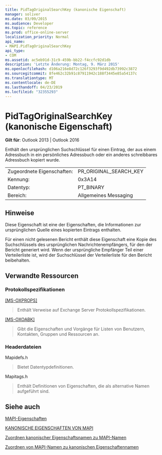 ```yaml
---
title: PidTagOriginalSearchKey (kanonische Eigenschaft)
manager: soliver
ms.date: 03/09/2015
ms.audience: Developer
ms.topic: reference
ms.prod: office-online-server
localization_priority: Normal
api_name:
- MAPI.PidTagOriginalSearchKey
api_type:
- COM
ms.assetid: ac5eb91d-31c9-459b-bb22-f4ccfc92d1db
description: 'Letzte Änderung: Montag, 9. März 2015'
ms.openlocfilehash: d106a216e8d72c126f3293f9d492db73992c3872
ms.sourcegitcommit: 8fe462c32b91c87911942c188f3445e85a54137c
ms.translationtype: MT
ms.contentlocale: de-DE
ms.lasthandoff: 04/23/2019
ms.locfileid: "32355293"
---
```

# <a name="pidtagoriginalsearchkey-canonical-property"></a>PidTagOriginalSearchKey (kanonische Eigenschaft)

  
  
**Gilt für**: Outlook 2013 | Outlook 2016 
  
Enthält den ursprünglichen Suchschlüssel für einen Eintrag, der aus einem Adressbuch in ein persönliches Adressbuch oder ein anderes schreibbares Adressbuch kopiert wurde.
  
|||
|:-----|:-----|
|Zugeordnete Eigenschaften:  <br/> |PR_ORIGINAL_SEARCH_KEY  <br/> |
|Kennung:  <br/> |0x3A14  <br/> |
|Datentyp:  <br/> |PT_BINARY  <br/> |
|Bereich:  <br/> |Allgemeines Messaging  <br/> |
   
## <a name="remarks"></a>Hinweise

Diese Eigenschaft ist eine der Eigenschaften, die Informationen zur ursprünglichen Quelle eines kopierten Eintrags enthalten.
  
Für einen nicht gelesenen Bericht enthält diese Eigenschaft eine Kopie des Suchschlüssels des ursprünglichen Nachrichtenempfängers, für den der Bericht generiert wird. Wenn der ursprüngliche Empfänger Teil einer Verteilerliste ist, wird der Suchschlüssel der Verteilerliste für den Bericht beibehalten.
  
## <a name="related-resources"></a>Verwandte Ressourcen

### <a name="protocol-specifications"></a>Protokollspezifikationen

[[MS-OXPROPS]](https://msdn.microsoft.com/library/f6ab1613-aefe-447d-a49c-18217230b148%28Office.15%29.aspx)
  
> Enthält Verweise auf Exchange Server Protokollspezifikationen.
    
[[MS-OXOABK]](https://msdn.microsoft.com/library/f4cf9b4c-9232-4506-9e71-2270de217614%28Office.15%29.aspx)
  
> Gibt die Eigenschaften und Vorgänge für Listen von Benutzern, Kontakten, Gruppen und Ressourcen an.
    
### <a name="header-files"></a>Headerdateien

Mapidefs.h
  
> Bietet Datentypdefinitionen.
    
Mapitags.h
  
> Enthält Definitionen von Eigenschaften, die als alternative Namen aufgeführt sind.
    
## <a name="see-also"></a>Siehe auch



[MAPI-Eigenschaften](mapi-properties.md)
  
[KANONISCHE EIGENSCHAFTEN VON MAPI](mapi-canonical-properties.md)
  
[Zuordnen kanonischer Eigenschaftsnamen zu MAPI-Namen](mapping-canonical-property-names-to-mapi-names.md)
  
[Zuordnen von MAPI-Namen zu kanonischen Eigenschaftennamen](mapping-mapi-names-to-canonical-property-names.md)

